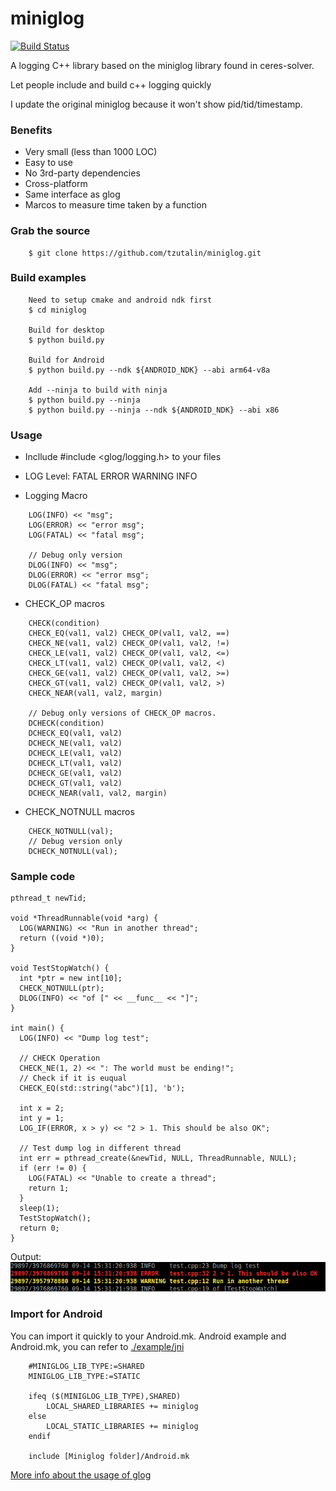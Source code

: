 # miniglog

[![Build Status](https://travis-ci.org/tzutalin/miniglog.png)](https://travis-ci.org/tzutalin/miniglog)

A logging C++ library based on the miniglog library found in ceres-solver.

Let people include and build c++ logging quickly

I update the original miniglog because it won't show pid/tid/timestamp.

### Benefits
* Very small (less than 1000 LOC)
* Easy to use
* No 3rd-party dependencies
* Cross-platform
* Same interface as glog
* Marcos to measure time taken by a function
### Grab the source
```
    $ git clone https://github.com/tzutalin/miniglog.git
```
### Build examples
```
    Need to setup cmake and android ndk first
    $ cd miniglog

    Build for desktop
    $ python build.py

    Build for Android
    $ python build.py --ndk ${ANDROID_NDK} --abi arm64-v8a

    Add --ninja to build with ninja
    $ python build.py --ninja
    $ python build.py --ninja --ndk ${ANDROID_NDK} --abi x86
```

### Usage
- Incllude #include <glog/logging.h> to your files
- LOG Level: FATAL ERROR WARNING INFO

- Logging Macro
```
    LOG(INFO) << "msg";
    LOG(ERROR) << "error msg";
    LOG(FATAL) << "fatal msg";

    // Debug only version
    DLOG(INFO) << "msg";
    DLOG(ERROR) << "error msg";
    DLOG(FATAL) << "fatal msg";
```
- CHECK_OP macros
```
    CHECK(condition)
    CHECK_EQ(val1, val2) CHECK_OP(val1, val2, ==)
    CHECK_NE(val1, val2) CHECK_OP(val1, val2, !=)
    CHECK_LE(val1, val2) CHECK_OP(val1, val2, <=)
    CHECK_LT(val1, val2) CHECK_OP(val1, val2, <)
    CHECK_GE(val1, val2) CHECK_OP(val1, val2, >=)
    CHECK_GT(val1, val2) CHECK_OP(val1, val2, >)
    CHECK_NEAR(val1, val2, margin)

    // Debug only versions of CHECK_OP macros.
    DCHECK(condition)
    DCHECK_EQ(val1, val2)
    DCHECK_NE(val1, val2)
    DCHECK_LE(val1, val2)
    DCHECK_LT(val1, val2)
    DCHECK_GE(val1, val2)
    DCHECK_GT(val1, val2)
    DCHECK_NEAR(val1, val2, margin)
```
- CHECK_NOTNULL macros
```
    CHECK_NOTNULL(val);
    // Debug version only
    DCHECK_NOTNULL(val);
```

### Sample code
```
pthread_t newTid;

void *ThreadRunnable(void *arg) {
  LOG(WARNING) << "Run in another thread";
  return ((void *)0);
}

void TestStopWatch() {
  int *ptr = new int[10];
  CHECK_NOTNULL(ptr);
  DLOG(INFO) << "of [" << __func__ << "]";
}

int main() {
  LOG(INFO) << "Dump log test";

  // CHECK Operation
  CHECK_NE(1, 2) << ": The world must be ending!";
  // Check if it is euqual
  CHECK_EQ(std::string("abc")[1], 'b');

  int x = 2;
  int y = 1;
  LOG_IF(ERROR, x > y) << "2 > 1. This should be also OK";

  // Test dump log in different thread
  int err = pthread_create(&newTid, NULL, ThreadRunnable, NULL);
  if (err != 0) {
    LOG(FATAL) << "Unable to create a thread";
    return 1;
  }
  sleep(1);
  TestStopWatch();
  return 0;
}
```
Output:
![](demo.png)

### Import for Android
You can import it quickly to your Android.mk. Android example and Android.mk, you can refer to [./example/jni](./example/jni)
```
    #MINIGLOG_LIB_TYPE:=SHARED
    MINIGLOG_LIB_TYPE:=STATIC

    ifeq ($(MINIGLOG_LIB_TYPE),SHARED)
        LOCAL_SHARED_LIBRARIES += miniglog
    else
        LOCAL_STATIC_LIBRARIES += miniglog
    endif

    include [Miniglog folder]/Android.mk
```

[More info about the usage of glog](http://rpg.ifi.uzh.ch/docs/glog.html)


